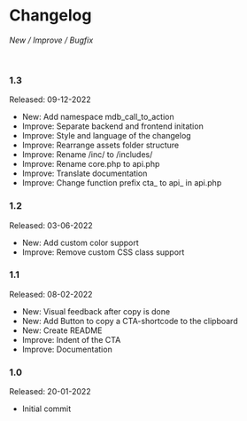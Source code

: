 # Changelog

*New / Improve / Bugfix*

<br>

### 1.3
Released: 09-12-2022

* New: Add namespace mdb_call_to_action
* Improve: Separate backend and frontend initation
* Improve: Style and language of the changelog
* Improve: Rearrange assets folder structure
* Improve: Rename /inc/ to /includes/
* Improve: Rename core.php to api.php
* Improve: Translate documentation
* Improve: Change function prefix cta_ to api_ in api.php


### 1.2
Released: 03-06-2022

* New: Add custom color support
* Improve: Remove custom CSS class support


### 1.1
Released: 08-02-2022

* New: Visual feedback after copy is done
* New: Add Button to copy a CTA-shortcode to the clipboard
* New: Create README
* Improve: Indent of the CTA
* Improve: Documentation


### 1.0
Released: 20-01-2022

* Initial commit
